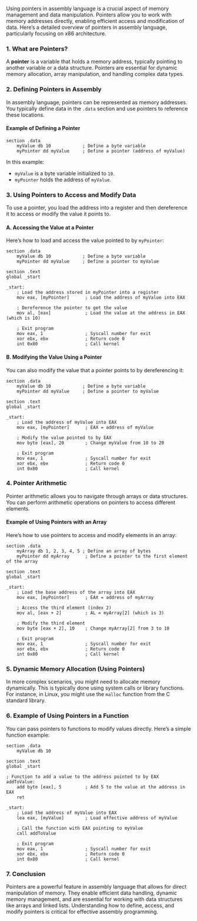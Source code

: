 Using pointers in assembly language is a crucial aspect of memory management and data manipulation. Pointers allow you to work with memory addresses directly, enabling efficient access and modification of data. Here’s a detailed overview of pointers in assembly language, particularly focusing on x86 architecture.

### 1. **What are Pointers?**

A **pointer** is a variable that holds a memory address, typically pointing to another variable or a data structure. Pointers are essential for dynamic memory allocation, array manipulation, and handling complex data types.

### 2. **Defining Pointers in Assembly**

In assembly language, pointers can be represented as memory addresses. You typically define data in the `.data` section and use pointers to reference these locations.

#### Example of Defining a Pointer

```assembly
section .data
    myValue db 10            ; Define a byte variable
    myPointer dd myValue     ; Define a pointer (address of myValue)
```

In this example:
- `myValue` is a byte variable initialized to `10`.
- `myPointer` holds the address of `myValue`.

### 3. **Using Pointers to Access and Modify Data**

To use a pointer, you load the address into a register and then dereference it to access or modify the value it points to.

#### A. Accessing the Value at a Pointer

Here’s how to load and access the value pointed to by `myPointer`:

```assembly
section .data
    myValue db 10            ; Define a byte variable
    myPointer dd myValue     ; Define a pointer to myValue

section .text
global _start

_start:
    ; Load the address stored in myPointer into a register
    mov eax, [myPointer]      ; Load the address of myValue into EAX

    ; Dereference the pointer to get the value
    mov al, [eax]             ; Load the value at the address in EAX (which is 10)

    ; Exit program
    mov eax, 1                ; Syscall number for exit
    xor ebx, ebx              ; Return code 0
    int 0x80                  ; Call kernel
```

#### B. Modifying the Value Using a Pointer

You can also modify the value that a pointer points to by dereferencing it:

```assembly
section .data
    myValue db 10            ; Define a byte variable
    myPointer dd myValue     ; Define a pointer to myValue

section .text
global _start

_start:
    ; Load the address of myValue into EAX
    mov eax, [myPointer]      ; EAX = address of myValue

    ; Modify the value pointed to by EAX
    mov byte [eax], 20        ; Change myValue from 10 to 20

    ; Exit program
    mov eax, 1                ; Syscall number for exit
    xor ebx, ebx              ; Return code 0
    int 0x80                  ; Call kernel
```

### 4. **Pointer Arithmetic**

Pointer arithmetic allows you to navigate through arrays or data structures. You can perform arithmetic operations on pointers to access different elements.

#### Example of Using Pointers with an Array

Here’s how to use pointers to access and modify elements in an array:

```assembly
section .data
    myArray db 1, 2, 3, 4, 5 ; Define an array of bytes
    myPointer dd myArray      ; Define a pointer to the first element of the array

section .text
global _start

_start:
    ; Load the base address of the array into EAX
    mov eax, [myPointer]      ; EAX = address of myArray

    ; Access the third element (index 2)
    mov al, [eax + 2]         ; AL = myArray[2] (which is 3)

    ; Modify the third element
    mov byte [eax + 2], 10    ; Change myArray[2] from 3 to 10

    ; Exit program
    mov eax, 1                ; Syscall number for exit
    xor ebx, ebx              ; Return code 0
    int 0x80                  ; Call kernel
```

### 5. **Dynamic Memory Allocation (Using Pointers)**

In more complex scenarios, you might need to allocate memory dynamically. This is typically done using system calls or library functions. For instance, in Linux, you might use the `malloc` function from the C standard library.

### 6. **Example of Using Pointers in a Function**

You can pass pointers to functions to modify values directly. Here’s a simple function example:

```assembly
section .data
    myValue db 10

section .text
global _start

; Function to add a value to the address pointed to by EAX
addToValue:
    add byte [eax], 5         ; Add 5 to the value at the address in EAX
    ret

_start:
    ; Load the address of myValue into EAX
    lea eax, [myValue]        ; Load effective address of myValue

    ; Call the function with EAX pointing to myValue
    call addToValue

    ; Exit program
    mov eax, 1                ; Syscall number for exit
    xor ebx, ebx              ; Return code 0
    int 0x80                  ; Call kernel
```

### 7. **Conclusion**

Pointers are a powerful feature in assembly language that allows for direct manipulation of memory. They enable efficient data handling, dynamic memory management, and are essential for working with data structures like arrays and linked lists. Understanding how to define, access, and modify pointers is critical for effective assembly programming.
